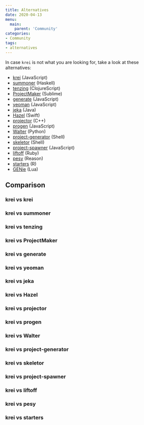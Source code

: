 ```yaml
---
title: Alternatives
date: 2020-04-13
menu:
  main:
    parent: 'Community'
categories:
- Community
tags:
- alternatives
---
```


In case `krei` is not what you are looking for, take a look at these alternatives:

- [krei](https://github.com/nyteshade/krei) (JavaScript)
- [summoner](https://github.com/kowainik/summoner) (Haskell)
- [tenzing](https://github.com/martinklepsch/tenzing) (ClojureScript)
- [ProjectMaker](https://github.com/bit101/ProjectMaker) (Sublime)
- [generate](https://github.com/generate/generate) (JavaScript)
- [yeoman](https://yeoman.io/) (JavaScript)
- [jeka](https://jeka.dev/) (Java)
- [Hazel](https://github.com/pkrll/Hazel) (Swift)
- [projector](https://github.com/palikar/projector) (C++)
- [progen](https://github.com/hkh12/progen) (JavaScript)
- [Walter](https://github.com/TahaPY/Walter) (Python)
- [project-generator](https://github.com/agusmakmun/project-generator) (Shell)
- [skeletor](https://github.com/gretzky/skeletor) (Shell)
- [project-spawner](https://github.com/miguellealw/project-spawner) (JavaScript)
- [liftoff](https://github.com/liftoffcli/liftoff) (Ruby)
- [pesy](https://github.com/esy/pesy) (Reason)
- [starters](https://github.com/lockedata/starters) (R)
- [GENie](https://github.com/bkaradzic/GENie) (Lua)

## Comparison

### krei vs krei
### krei vs summoner
### krei vs tenzing
### krei vs ProjectMaker
### krei vs generate
### krei vs yeoman
### krei vs jeka
### krei vs Hazel
### krei vs projector
### krei vs progen
### krei vs Walter
### krei vs project-generator
### krei vs skeletor
### krei vs project-spawner
### krei vs liftoff
### krei vs pesy
### krei vs starters

